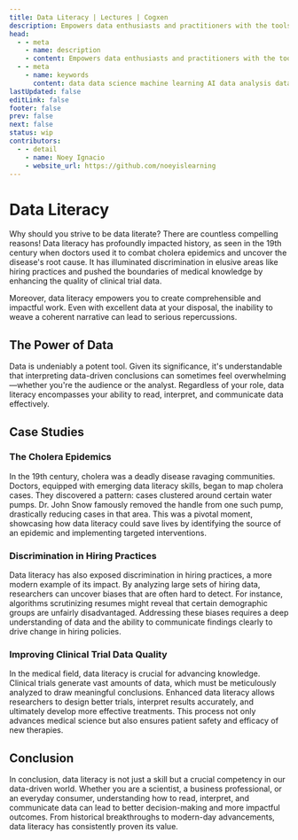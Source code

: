 ```yaml
---
title: Data Literacy | Lectures | Cogxen
description: Empowers data enthusiasts and practitioners with the tools and knowledge to unlock the potential of data.
head:
  - - meta
    - name: description
    - content: Empowers data enthusiasts and practitioners with the tools and knowledge to unlock the potential of data.
  - - meta
    - name: keywords
      content: data data science machine learning AI data analysis data-driven data enthusiasts data practitioners
lastUpdated: false
editLink: false
footer: false
prev: false
next: false
status: wip
contributors:
  - - detail
    - name: Noey Ignacio
    - website_url: https://github.com/noeyislearning
---
```


# Data Literacy

Why should you strive to be data literate? There are countless compelling reasons! Data literacy has profoundly impacted history, as seen in the 19th century when doctors used it to combat cholera epidemics and uncover the disease's root cause. It has illuminated discrimination in elusive areas like hiring practices and pushed the boundaries of medical knowledge by enhancing the quality of clinical trial data.

Moreover, data literacy empowers you to create comprehensible and impactful work. Even with excellent data at your disposal, the inability to weave a coherent narrative can lead to serious repercussions.

## The Power of Data

Data is undeniably a potent tool. Given its significance, it's understandable that interpreting data-driven conclusions can sometimes feel overwhelming—whether you're the audience or the analyst. Regardless of your role, data literacy encompasses your ability to read, interpret, and communicate data effectively.

## Case Studies

### The Cholera Epidemics

In the 19th century, cholera was a deadly disease ravaging communities. Doctors, equipped with emerging data literacy skills, began to map cholera cases. They discovered a pattern: cases clustered around certain water pumps. Dr. John Snow famously removed the handle from one such pump, drastically reducing cases in that area. This was a pivotal moment, showcasing how data literacy could save lives by identifying the source of an epidemic and implementing targeted interventions.

### Discrimination in Hiring Practices

Data literacy has also exposed discrimination in hiring practices, a more modern example of its impact. By analyzing large sets of hiring data, researchers can uncover biases that are often hard to detect. For instance, algorithms scrutinizing resumes might reveal that certain demographic groups are unfairly disadvantaged. Addressing these biases requires a deep understanding of data and the ability to communicate findings clearly to drive change in hiring policies.

### Improving Clinical Trial Data Quality

In the medical field, data literacy is crucial for advancing knowledge. Clinical trials generate vast amounts of data, which must be meticulously analyzed to draw meaningful conclusions. Enhanced data literacy allows researchers to design better trials, interpret results accurately, and ultimately develop more effective treatments. This process not only advances medical science but also ensures patient safety and efficacy of new therapies.

## Conclusion

In conclusion, data literacy is not just a skill but a crucial competency in our data-driven world. Whether you are a scientist, a business professional, or an everyday consumer, understanding how to read, interpret, and communicate data can lead to better decision-making and more impactful outcomes. From historical breakthroughs to modern-day advancements, data literacy has consistently proven its value.

